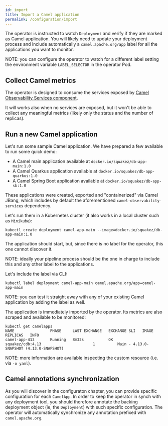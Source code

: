 ```yaml
---
id: import
title: Import a Camel application
permalink: /configuration/import
---
```


The operator is instructed to watch `Deployment` and verify if they are marked as Camel application. You will likely need to update your deployment process and include automatically a `camel.apache.org/app` label for all the applications you want to monitor.

NOTE: you can configure the operator to watch for a different label setting the environment variable `LABEL_SELECTOR` in the operator Pod.

## Collect Camel metrics

The operator is designed to consume the services exposed by [Camel Observability Services component](https://camel.apache.org/components/next/others/observability-services.html).

It will works also when no services are exposed, but it won't be able to collect any meaningful metrics (likely only the status and the number of replicas).

## Run a new Camel application

Let's run some sample Camel application. We have prepared a few available to run some quick demo:

* A Camel main application available at `docker.io/squakez/db-app-main:1.0`
* A Camel Quarkus application available at `docker.io/squakez/db-app-quarkus:1.0`
* A Camel Spring Boot application available at `docker.io/squakez/db-app-sb:1.0`

These applications were created, exported and "containerized" via Camel JBang, which includes by default the aforementioned `camel-observability-services` dependency.

Let's run them in a Kubernetes cluster (it also works in a local cluster such as `Minikube`):

```
kubectl create deployment camel-app-main --image=docker.io/squakez/db-app-main:1.0
```

The application should start, but, since there is no label for the operator, this one cannot discover it.

NOTE: ideally your pipeline process should be the one in charge to include this and any other label to the applications.

Let's include the label via CLI:

```
kubectl label deployment camel-app-main camel.apache.org/app=camel-app-main
```

NOTE: you can test it straight away with any of your existing Camel application by adding the label as well.

The application is immediately imported by the operator. Its metrics are also scraped and available to be monitored:

```
kubectl get camelapps
NAME                PHASE     LAST EXCHANGE   EXCHANGE SLI   IMAGE                                  REPLICAS   INFO
camel-app-413       Running   8m32s           OK             squakez/cdb:4.13                       1          Main - 4.13.0-SNAPSHOT (4.13.0-SNAPSHOT)
```

NOTE: more information are available inspecting the custom resource (i.e. via `-o yaml`).

## Camel annotations synchronization

As you will discover in the configuraton chapter, you can provide specific configuration for each `CamelApp`. In order to keep the operator in synch with any deployment tool, you should therefore annotate the backing deployment object (ie, the `Deployment`) with such specific configuration. The operator will automatically synchronize any annotation prefixed with `camel.apache.org`.
